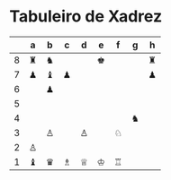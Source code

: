 # Tabuleiro de Xadrez

|   | a | b | c | d | e | f | g | h |
|---|---|---|---|---|---|---|---|---|
| 8 | ♜ | ♞ |   |   | ♚ |   |   | ♜ |
| 7 | ♟ | ♝ | ♟ |   |   |   |   | ♟ |
| 6 |   | ♟ |   |   |   |   |   |   |
| 5 |   |   |   |   |   |   |   |   |
| 4 |   |   |   |   |   |   | ♞ |   |
| 3 |   | ♙ |   | ♙ |   | ♘ |   |   |
| 2 | ♙ |   |   |   |   |   |   |   |
| 1 | ♝ | ♛ | ♗ | ♕ | ♔ | ♖ |   |   |
